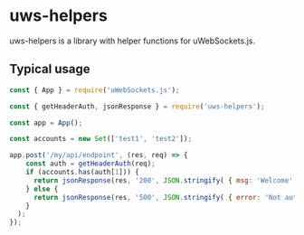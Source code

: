 # uws-helpers

uws-helpers is a library with helper functions for uWebSockets.js.

## Typical usage

```js
const { App } = require('uWebSockets.js');

const { getHeaderAuth, jsonResponse } = require('uws-helpers');

const app = App();

const accounts = new Set(['test1', 'test2']);

app.post('/my/api/endpoint', (res, req) => {
    const auth = getHeaderAuth(req);
    if (accounts.has(auth[1])) {
      return jsonResponse(res, '200', JSON.stringify( { msg: 'Welcome' } ));
    } else {
      return jsonResponse(res, '500', JSON.stringify( { error: 'Not authorized' } ));
    }
  );
});
```
